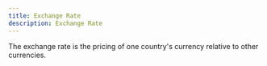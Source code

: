 ```yaml
---
title: Exchange Rate
description: Exchange Rate
---
```


The exchange rate is the pricing of one country's currency relative to other currencies.
